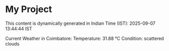 # My Project

This content is dynamically generated in Indian Time (IST): 2025-09-07 13:44:44 IST


Current Weather in Coimbatore:
Temperature: 31.88 °C
Condition: scattered clouds
